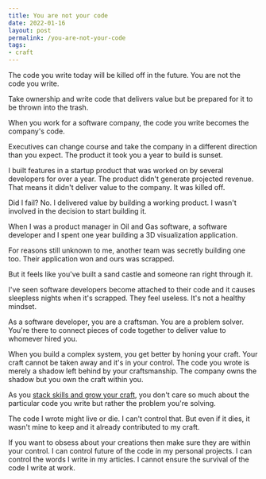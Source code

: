 ```yaml
---
title: You are not your code
date: 2022-01-16
layout: post
permalink: /you-are-not-your-code
tags:
- craft
---
```


The code you write today will be killed off in the future. You are not the code you write.

Take ownership and write code that delivers value but be prepared for it to be thrown into the trash.

When you work for a software company, the code you write becomes the company's code.

Executives can change course and take the company in a different direction than you expect. The product it took you a year to build is sunset.

I built features in a startup product that was worked on by several developers for over a year. The product didn't generate projected revenue. That means it didn't deliver value to the company. It was killed off.

Did I fail? No. I delivered value by building a working product. I wasn't involved in the decision to start building it.

When I was a product manager in Oil and Gas software, a software developer and I spent one year building a 3D visualization application.

For reasons still unknown to me, another team was secretly building one too. Their application won and ours was scrapped.

But it feels like you've built a sand castle and someone ran right through it.

I've seen software developers become attached to their code and it causes sleepless nights when it's scrapped. They feel useless. It's not a healthy mindset.

As a software developer, you are a craftsman. You are a problem solver. You're there to connect pieces of code together to deliver value to whomever hired you.

When you build a complex system, you get better by honing your craft. Your craft cannot be taken away and it's in your control. The code you wrote is merely a shadow left behind by your craftsmanship. The company owns the shadow but you own the craft within you.

As you [stack skills and grow your craft](/stacking-skills), you don't care so much about the particular code you write but rather the problem you're solving.

The code I wrote might live or die. I can't control that. But even if it dies, it wasn't mine to keep and it already contributed to my craft.

If you want to obsess about your creations then make sure they are within your control. I can control future of the code in my personal projects. I can control the words I write in my articles. I cannot ensure the survival of the code I write at work.
